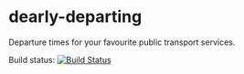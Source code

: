 dearly-departing
================

Departure times for your favourite public transport services.

Build status:
[![Build Status](https://travis-ci.org/hlouw/dearly-departing.png?branch=master)](https://travis-ci.org/hlouw/dearly-departing)
